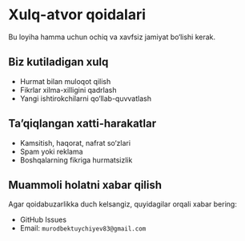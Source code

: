 # Xulq-atvor qoidalari

Bu loyiha hamma uchun ochiq va xavfsiz jamiyat bo‘lishi kerak.  

## Biz kutiladigan xulq
- Hurmat bilan muloqot qilish
- Fikrlar xilma-xilligini qadrlash
- Yangi ishtirokchilarni qo‘llab-quvvatlash

## Ta’qiqlangan xatti-harakatlar
- Kamsitish, haqorat, nafrat so‘zlari
- Spam yoki reklama
- Boshqalarning fikriga hurmatsizlik

## Muammoli holatni xabar qilish
Agar qoidabuzarlikka duch kelsangiz, quyidagilar orqali xabar bering:
- GitHub Issues
- Email: `murodbektuychiyev83@gmail.com`
